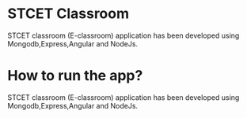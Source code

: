 # STCET Classroom
STCET classroom (E-classroom) application has been developed using Mongodb,Express,Angular and NodeJs.
# How to run the app?
STCET classroom (E-classroom) application has been developed using Mongodb,Express,Angular and NodeJs.



